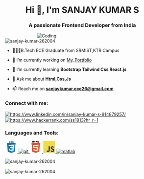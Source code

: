 <h1 align="center">Hi 👋, I'm SANJAY KUMAR S</h1>
<h3 align="center">A passionate Frontend Developer from India</h3>
<img align="right" alt="Coding" width="400" src="https://i.pinimg.com/originals/81/17/8b/81178b47a8598f0c81c4799f2cdd4057.gif">


<p align="left"> <img src="https://komarev.com/ghpvc/?username=sanjay-kumar-262004&label=Profile%20views&color=0e75b6&style=flat" alt="sanjay-kumar-262004" /> </p>

- 🧑🏻‍🎓B.Tech ECE Graduate from SRMIST,KTR Campus

- 🔭 I’m currently working on [My_Portfolio](https://github.com/Sanjay-Kumar-262004/My_Portfolio)

- 🌱 I’m currently learning **Bootstrap Tailwind Css React.js**

- 💬 Ask me about **Html,Css,Js**

- 📫 Reach me on **sanjaykumar.ece26@gmail.com**

<h3 align="left">Connect with me:</h3>
<p align="left">
<a href="https://www.linkedin.com/in/sanjay-kumar-s26/" target="_blank"><img align="center" src="https://raw.githubusercontent.com/rahuldkjain/github-profile-readme-generator/master/src/images/icons/Social/linked-in-alt.svg" alt="https://www.linkedin.com/in/sanjay-kumar-s-914879257/" height="30" width="40" /></a>
<a href="https://www.hackerrank.com/ss1813?hr_r=1" target="_blank"><img align="center" src="https://raw.githubusercontent.com/rahuldkjain/github-profile-readme-generator/master/src/images/icons/Social/hackerrank.svg" alt="https://www.hackerrank.com/ss1813?hr_r=1" height="30" width="40" /></a>
</p>

<h3 align="left">Languages and Tools:</h3>
<p align="left"> <a href="https://www.w3schools.com/css/" target="_blank" rel="noreferrer"> <img src="https://raw.githubusercontent.com/devicons/devicon/master/icons/css3/css3-original-wordmark.svg" alt="css3" width="40" height="40"/> </a> <a href="https://git-scm.com/" target="_blank" rel="noreferrer"> <img src="https://www.vectorlogo.zone/logos/git-scm/git-scm-icon.svg" alt="git" width="40" height="40"/> </a> <a href="https://www.w3.org/html/" target="_blank" rel="noreferrer"> <img src="https://raw.githubusercontent.com/devicons/devicon/master/icons/html5/html5-original-wordmark.svg" alt="html5" width="40" height="40"/> </a> <a href="https://developer.mozilla.org/en-US/docs/Web/JavaScript" target="_blank" rel="noreferrer"> <img src="https://raw.githubusercontent.com/devicons/devicon/master/icons/javascript/javascript-original.svg" alt="javascript" width="40" height="40"/> </a> <a href="https://www.mathworks.com/" target="_blank" rel="noreferrer"> <img src="https://upload.wikimedia.org/wikipedia/commons/2/21/Matlab_Logo.png" alt="matlab" width="40" height="40"/> </a> </p>

<p><img align="center" src="https://github-readme-stats.vercel.app/api/top-langs?username=sanjay-kumar-262004&show_icons=true&locale=en&layout=compact" alt="sanjay-kumar-262004" /></p>

<p><img align="center" src="https://github-readme-streak-stats.herokuapp.com/?user=sanjay-kumar-262004&" alt="sanjay-kumar-262004" /></p>
